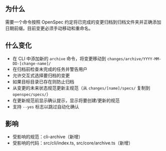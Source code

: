 ## 为什么

需要一个命令按照 OpenSpec 约定将已完成的变更归档到归档文件夹并正确添加日期前缀。目前变更必须手动移动和重命名。

## 什么变化

- 在 CLI 中添加新的 `archive` 命令，将变更移动到 `changes/archive/YYYY-MM-DD-[change-name]/`
- 在归档前检查未完成的任务并警告用户
- 允许交互式选择要归档的变更
- 如果目标目录已存在则防止归档
- 从变更的未来状态规范更新主规范（从 `changes/[name]/specs/` 复制到 `openspec/specs/`）
- 在更新规范前显示确认提示，显示将要创建/更新的规范
- 支持 `--yes` 标志以跳过自动化确认

## 影响

- 受影响的规范：cli-archive（新增）
- 受影响的代码：src/cli/index.ts, src/core/archive.ts（新增）